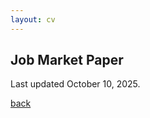 ```yaml
---
layout: cv
---
```


## Job Market Paper

Last updated October 10, 2025.
 
<object data="./assets/Marcheva_Draft_Oct15.pdf" width="800" height="1000" type='application/pdf'></object>

[back](./)
